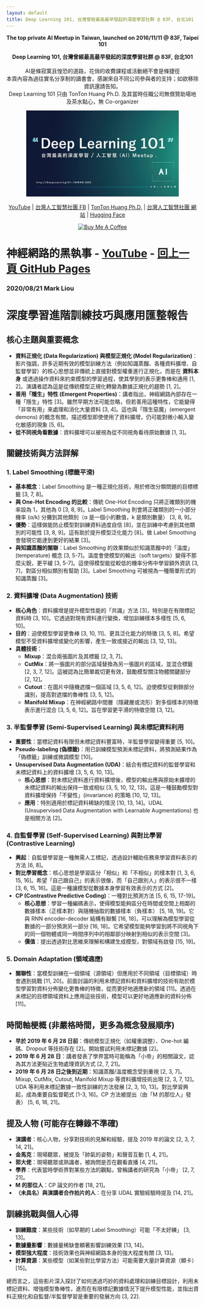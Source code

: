 ```yaml
---
layout: default
title: Deep Learning 101, 台灣曾經最高最早發起的深度學習社群 @ 83F, 台北101
---
```


<p align="center">
  <strong>The top private AI Meetup in Taiwan, launched on 2016/11/11 @ 83F, Taipei 101</strong>
</p>
<p align="center">
  <strong>Deep Learning 101, 台灣曾經最高最早發起的深度學習社群 @ 83F, 台北101</strong><br><br>
  AI是條寂寞且惶恐的道路，花俏的收費課程或活動絕不會是條捷徑<br>
  本頁內容為過往實名分享制的讀書會，感謝來自不同公司參與者的支持；如欲移除資訊還請告知。<br>
  Deep Learning 101 只由 TonTon Huang Ph.D. 及其當時任職公司無償贊助場地及茶水點心，無 Co-organizer<br>
</p>  
<p align="center">
  <a href="https://huggingface.co/spaces/DeepLearning101/Deep-Learning-101-FAQ" target="_blank">
    <img src="https://github.com/Deep-Learning-101/.github/blob/main/images/DeepLearning101.JPG?raw=true" alt="Deep Learning 101" width="400">
  </a>
</p>
<p align="center">
  <a href="https://www.youtube.com/@DeepLearning101">YouTube</a> |
  <a href="https://www.facebook.com/groups/525579498272187/">台灣人工智慧社團 FB</a> |
  <a href="https://www.twman.org/">TonTon Huang Ph.D.</a> |  
  <a href="http://DeepLearning101.TWMAN.ORG">台灣人工智慧社團 網站</a> |
  <a href="https://huggingface.co/DeepLearning101">Hugging Face</a>
</p>
<p align="center">
<a href="https://www.buymeacoffee.com/DeepLearning101" target="_blank"><img src="https://cdn.buymeacoffee.com/buttons/v2/default-red.png" alt="Buy Me A Coffee" style="height: 60px !important;width: 217px !important;" >
</a>
</p>

# 神經網路的黑執事 - [YouTube](https://www.youtube.com/watch?v=gMaQTqZUW58) - <a href="https://deep-learning-101.github.io/">回上一頁 GitHub Pages</a>

### 2020/08/21	Mark Liou

# 深度學習進階訓練技巧與應用匯整報告

## 核心主題與重要概念

*   **資料正規化 (Data Regularization) 與模型正規化 (Model Regularization)**：影片強調，許多近期有效的模型訓練方法（例如知識蒸餾、各種資料擴增、自監督學習）的核心思想並非傳統上直接對模型權重進行正規化，而是在 **資料本身** 或透過操作資料來約束模型的學習過程，使其學到的表示更魯棒和通用 [1, 2]。演講者認為這是從傳統模型正規化轉變為數據正規化的趨勢 [1, 2]。
*   **善用「隱生」特性 (Emergent Properties)**：講者指出，神經網路內部存在一種「隱生」特性 [3]。雖然早期方法可能忽略，但若善用這種特性，它能變得「非常有用」來處理和消化大量資料 [3, 4]。這也與「隱生惡魔」(emergent demons) 的概念有關，描述模型即使使用了資料擴增，仍可能對微小輸入變化敏感的現象 [5, 6]。
*   **從不同視角看數據**：資料擴增可以被視為從不同視角看待原始數據 [1, 3]。

## 關鍵技術與方法詳解

### 1. Label Smoothing (標籤平滑)

*   **基本概念**：Label Smoothing 是一種正規化技術，用於修改分類問題的目標標籤 [3, 7, 8]。
*   **與 One-Hot Encoding 的比較**：傳統 One-Hot Encoding 只將正確類別的機率設為 1，其他為 0 [3, 8, 9]。Label Smoothing 則會將正確類別的一小部分機率 (α/k) 分攤到其他類別（α 是一個小的數值，k 是類別數量） [3, 8, 9]。
*   **優勢**：這樣做能防止模型對訓練資料過度自信 [8]，並在訓練中考慮到其他類別的可能性 [3, 8, 9]。這有助於提升模型泛化能力 [8]。做 Label Smoothing 會發現它能達到更好的結果 [3]。
*   **與知識蒸餾的關聯**：Label Smoothing 的效果類似於知識蒸餾中的「溫度」(temperature) 概念 [3, 5-7]。溫度會使模型的輸出（soft targets）變得不那麼尖銳，更平緩 [3, 5-7]。這使得模型能從較低的機率分佈中學習額外資訊 [3, 7]，對區分相似類別有幫助 [3]。Label Smoothing 可被視為一種簡單形式的知識蒸餾 [3]。

### 2. 資料擴增 (Data Augmentation) 技術

*   **核心角色**：資料擴增是提升模型性能的「共識」方法 [3]，特別是在有限標記資料時 [3, 10]。它透過對現有資料進行變換，增加訓練樣本多樣性 [5, 6, 10]。
*   **目的**：迫使模型學習更魯棒 [3, 10, 11]、更具泛化能力的特徵 [3, 5, 8]。希望模型不受資料擴增或變化的影響，產生一致或接近的輸出 [3, 12, 13]。
*   **具體技術**：
    *   **Mixup**：混合兩張圖片及其標籤 [2, 3, 7]。
    *   **CutMix**：將一張圖片的部分區域替換為另一張圖片的區域，並混合標籤 [2, 3, 7, 12]。這被認為比簡單裁切更有效，鼓勵模型關注物體關鍵部分 [2, 12]。
    *   **Cutout**：在圖片中隨機遮擋一個區域 [3, 5, 6, 12]。迫使模型從剩餘部分識別，提高對遮擋的魯棒性 [3, 5, 12]。
    *   **Manifold Mixup**：在神經網路中間層（隱藏層或流形）對多個樣本的特徵表示進行混合 [3, 5, 6, 12]。旨在學習更平滑的特徵空間 [3, 12]。

### 3. 半監督學習 (Semi-Supervised Learning) 與未標記資料利用

*   **重要性**：當標記資料有限但未標記資料豐富時，半監督學習變得重要 [5, 10]。
*   **Pseudo-labeling (偽標籤)**：用已訓練模型預測未標記資料，將預測結果作為「偽標籤」訓練或微調模型 [10]。
*   **Unsupervised Data Augmentation (UDA)**：結合有標記資料的監督學習和未標記資料上的資料擴增 [3, 5, 6, 10, 13]。
    *   **核心思想**：對未標記資料進行資料擴增後，模型的輸出應與原始未擴增的未標記資料的輸出保持一致或相似 [3, 5, 10, 12, 13]。這是一種鼓勵模型對資料擴增保持「不變性」(invariance) 的策略 [10, 12, 13]。
    *   **應用**：特別適用於標記資料稀缺的情況 [10, 13, 14]。UDAL (Unsupervised Data Augmentation with Learnable Augmentations) 也是相關方法 [2]。

### 4. 自監督學習 (Self-Supervised Learning) 與對比學習 (Contrastive Learning)

*   **興起**：自監督學習是一種無需人工標記，透過設計輔助任務來學習資料表示的方法 [6, 8]。
*   **對比學習概念**：核心思想是學習區分「相似」和「不相似」的樣本對 [1, 3, 6, 15, 16]。希望「自己跟自己」的表示很像，而「自己跟別人」的表示很不一樣 [3, 6, 15, 16]。這是一種讓模型從數據本身學習有效表示的方式 [2]。
*   **CP (Contrastive Predictive Coding)**：一種對比預測方法 [5, 6, 15, 17-19]。
    *   **核心思想**：學習一種編碼表示，使得模型能夠區分在時間或空間上相鄰的數據樣本（正樣本對）與隨機抽取的數據樣本（負樣本） [5, 18, 19]。它與 RNN encoder-decoder 結構有聯繫 [16, 18]，可以理解為模型學習從數據的一部分預測另一部分 [16, 18]。它希望模型能夠學習到將不同視角下的同一個物體或同一時間序列中的相鄰部分映射到相似的表示空間 [3]。
    *   **價值**：提出透過對比思維來理解和構建生成模型，對領域有啟發 [15, 19]。

### 5. Domain Adaptation (領域適應)

*   **關聯性**：當模型訓練在一個領域（源領域）但應用於不同領域（目標領域）時會遇到挑戰 [11, 20]。前面討論的利用未標記資料和資料擴增的技術有助於模型學習對資料分佈變化更魯棒的特徵，從而更好地適應新的領域 [11]。透過在未標記的目標領域資料上應用這些技術，模型可以更好地適應新的資料分佈 [11]。

## 時間軸梗概 (非嚴格時間，更多為概念發展順序)

*   **早於 2019 年 6 月 28 日前**：傳統模型正規化（如權重調整）、One-hot 編碼、Dropout 等技術存在 [2]。開始嘗試利用未標記數據 [2]。
*   **2019 年 6 月 28 日**：講者發表了學界當時可能稱為「小帝」的相關論文，認為其方法更貼近生物處理資訊方式 [2, 7, 21]。
*   **2019 年 6 月 28 日之後到近期**：知識蒸餾/溫度概念受到重視 [2, 3, 7]。Mixup, CutMix, Cutout, Manifold Mixup 等資料擴增技術出現 [2, 3, 7, 12]。UDA 等利用未標記數據一致性訓練的方法發展 [2, 3, 10, 13]。對比學習興起，成為重要自監督範式 [1-3, 16]。CP 方法被提出（由「M 的那位人」發表） [5, 6, 18, 21]。

## 提及人物 (可能存在轉錄不準確)

*   **演講者**：核心人物，分享對技術的見解和經驗，提及 2019 年的論文 [2, 3, 7, 14, 21]。
*   **金馬克**：現場聽眾，被提及「帥氣的姿勢」和聲音互動 [1, 4, 21]。
*   **郭大佬**：現場聽眾或熟識者，被詢問是否在觀看直播 [4, 21]。
*   **學界**：代表當時學術界對某些方法的觀點，曾稱講者的研究為「小帝」 [2, 7, 21]。
*   **M 的那位人**：CP 論文的作者 [18, 21]。
*   **（未具名）與演講者合作拍片的人**：在分享 UDAL 實驗經驗時提及 [14, 21]。

## 訓練挑戰與個人心得

*   **訓練難度**：某些技術（如早期的 Label Smoothing）可能「不太好練」 [3, 13]。
*   **數據量影響**：數據量稀缺會顯著影響訓練效果 [13, 14]。
*   **模型強大程度**：技術效果也與神經網路本身的強大程度有關 [3, 13]。
*   **計算資源**：某些模型（如某些對比學習方法）可能需要大量計算資源（顯卡） [15]。

總而言之，這些影片深入探討了如何透過巧妙的資料處理和訓練目標設計，利用未標記資料、增強模型魯棒性，進而在有限標記數據情況下提升模型性能，並指出資料正規化和自監督/半監督學習是重要的發展方向 [3, 22].